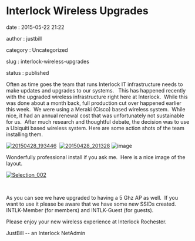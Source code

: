 Interlock Wireless Upgrades
===========================

date
:   2015-05-22 21:22

author
:   justbill

category
:   Uncategorized

slug
:   interlock-wireless-upgrades

status
:   published

Often as time goes the team that runs Interlock IT infrastructure needs
to make updates and upgrades to our systems.   This has happened
recently with the upgraded wireless infrastructure right here at
Interlock.  While this was done about a month back, full production cut
over happened earlier this week.  We were using a Meraki (Cisco) based
wireless system.  While nice, it had an annual renewal cost that was
unfortunately not sustainable for us.  After much research and
thoughtful debate, the decision was to use a Ubiquiti based wireless
system. Here are some action shots of the team installing them.

[![20150428\_193446](http://www.interlockroc.org/wp-content/uploads/2015/05/20150428_193446-e1432343321802-169x300.jpg)](http://www.interlockroc.org/wp-content/uploads/2015/05/20150428_193446-e1432343321802.jpg)
 [![20150428\_201328](http://www.interlockroc.org/wp-content/uploads/2015/05/20150428_201328-e1432343776657-169x300.jpg)](http://www.interlockroc.org/wp-content/uploads/2015/05/20150428_201328-e1432343776657.jpg) ![image](http://www.interlockroc.org/wp-content/uploads/2015/05/image-170x300.jpg)

Wonderfully professional install if you ask me.  Here is a nice image of
the layout.

[![Selection\_002](http://www.interlockroc.org/wp-content/uploads/2015/05/Selection_002-300x235.png)](http://www.interlockroc.org/wp-content/uploads/2015/05/Selection_002.png)

 

As you can see we have upgraded to having a 5 Ghz AP as well.  If you
want to use it please be aware that we have some new SSIDs created. 
INTLK-Member (for members) and INTLK-Guest (for guests).

Please enjoy your new wireless experience at Interlock Rochester.

JustBill -- an Interlock NetAdmin
